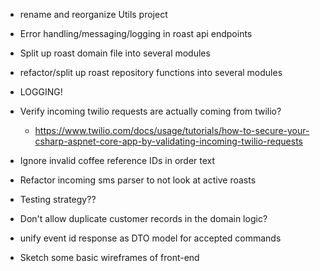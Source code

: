 - rename and reorganize Utils project
- Error handling/messaging/logging in roast api endpoints
- Split up roast domain file into several modules
- refactor/split up roast repository functions into several modules
- LOGGING!
- Verify incoming twilio requests are actually coming from twilio?
    - https://www.twilio.com/docs/usage/tutorials/how-to-secure-your-csharp-aspnet-core-app-by-validating-incoming-twilio-requests
- Ignore invalid coffee reference IDs in order text
- Refactor incoming sms parser to not look at active roasts
- Testing strategy??
- Don't allow duplicate customer records in the domain logic?
- unify event id response as DTO model for accepted commands

- Sketch some basic wireframes of front-end
